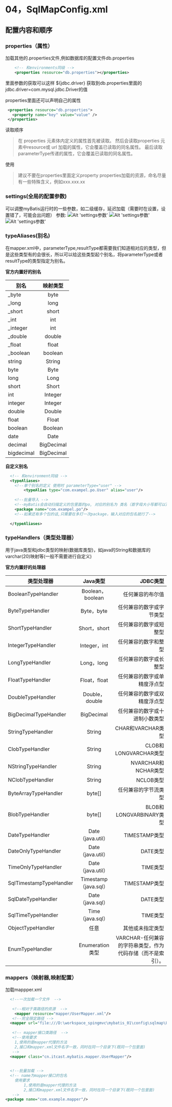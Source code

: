 # 04，SqlMapConfig.xml

## 配置内容和顺序

### properties（属性）
加载其他的.properties文件,例如数据库的配置文件db.properties
```xml
    <!-- 和environments同级 -->
    <properties resource="db.properties"></properties>
```      
 里面参数的获取可以这样 ${jdbc.driver} 获取到db.properties里面的
 jdbc.driver=com.mysql.jdbc.Driver的值
 
 properties里面还可以声明自己的属性
 ```xml
  <properties resource="db.properties">
    <property name="key" value="value" />
  </properties>
 ```
 读取顺序
  >	在 properties 元素体内定义的属性首先被读取。
  >	然后会读取properties 元素中resource或 url 加载的属性，它会覆盖已读取的同名属性。
  >	最后读取parameterType传递的属性，它会覆盖已读取的同名属性。

 使用
 >建议不要在properties里面定义property
 >properties加载的资源，命名尽量有一些特殊含义，例如xxx.xxx.xx  
 
 ### settings(全局的配置参数)
 可以调整myBatis运行时的一些参数，如二级缓存，延迟加载（需要时在设置，设置错了，可能会出问题）
 参数:
 ![Alt 'settings参数'](https://github.com/LCN29/MyNote/blob/picture-branch/Picture/Java/JavaFrameWork/MyBatis-settings01.png?raw=true)
 ![Alt 'settings参数'](https://github.com/LCN29/MyNote/blob/picture-branch/Picture/Java/JavaFrameWork/MyBatis-settings02.png?raw=true)
 ![Alt 'settings参数'](https://github.com/LCN29/MyNote/blob/picture-branch/Picture/Java/JavaFrameWork/MyBatis-settings03.png?raw=true)
 
 ### typeAliases(别名)
 在mapper.xml中，parameterType,resultType都需要我们知道相对应的类型，但是这些类型有的会很长，所以可以给这些类型起个别名，将parameterType或者resultType的类型指定为别名。
 
 **官方内置好的别名**
 
 别名  |  映射类型
 | - | :-: |
_byte|byte 
_long|long 
_short|short 
_int|int 
_integer|int 
_double|double 
_float|float 
_boolean|boolean 
string|String 
byte|Byte 
long|Long 
short|Short 
int|Integer 
integer|Integer 
double|Double 
float|Float 
boolean|Boolean 
date|Date 
decimal|BigDecimal 
bigdecimal|BigDecimal 

**自定义别名**

```xml
  <!-- 和environment同级 -->
  <typeAliases>
    <!--单个别名的定义 使用时 parameterType="user" -->
		<typeAlias type="com.exampel.po.User" alias="user"/>
    
    <!--批量导入 -->
    <!--myBatis会自动扫描定义的包里面的po, 对应的别名为 类名（首字母大小写都可以) -->
    <package name="com.exampel.po"/>
    <!--如果还有多个包的话,只需要在多打一次package，输入对应的包名就行了-->
    
  </typeAliases>
```

### typeHandlers（类型处理器）
用于java类型和jdbc类型的映射(数据库类型)，如java的String和数据库的varchar(20)映射等(一般不需要进行自定义)

**官方内置好的处理器**

类型处理器              |  Java类型              | JDBC类型
| ------------- |:-------------:| -----:|
BooleanTypeHandler      | Boolean，boolean      	     | 任何兼容的布尔值
ByteTypeHandler         |	Byte，byte            | 任何兼容的数字或字节类型
ShortTypeHandler        |	Short，short          | 任何兼容的数字或短整型
IntegerTypeHandler 	    | Integer，int          | 任何兼容的数字和整型
LongTypeHandler         |	Long，long            | 任何兼容的数字或长整型
FloatTypeHandler        |	Float，float          | 任何兼容的数字或单精度浮点型
DoubleTypeHandler 	    | Double，double        | 任何兼容的数字或双精度浮点型
BigDecimalTypeHandler   |	BigDecimal            |	任何兼容的数字或十进制小数类型
StringTypeHandler       |	String                |	CHAR和VARCHAR类型
ClobTypeHandler         | String                |	CLOB和LONGVARCHAR类型
NStringTypeHandler      |	String                |	NVARCHAR和NCHAR类型
NClobTypeHandler        | String                |	NCLOB类型
ByteArrayTypeHandler    | byte[]                |	任何兼容的字节流类型
BlobTypeHandler         |	byte[]                |	BLOB和LONGVARBINARY类型
DateTypeHandler         |	Date（java.util）     |	TIMESTAMP类型
DateOnlyTypeHandler     |	Date（java.util）     |	DATE类型
TimeOnlyTypeHandler     |	Date（java.util）     |	TIME类型
SqlTimestampTypeHandler |	Timestamp（java.sql） |	TIMESTAMP类型
SqlDateTypeHandler      | Date（java.sql）      |	DATE类型
SqlTimeTypeHandler      |	Time（java.sql）      |	TIME类型
ObjectTypeHandler       |	任意	                |其他或未指定类型
EnumTypeHandler         |	Enumeration类型       |	VARCHAR-任何兼容的字符串类型，作为代码存储（而不是索引）。

### mappers（映射器,映射配置）
加载mappper.xml

```xml
  <!--一次加载一个文件  -->
  
   <!--相对于类路径的资源  -->
	<mapper resource="mapper/UserMapper.xml"/>
   <!--完全限定路径 -->
  <mapper url="file:///D:\workspace_spingmvc\mybatis_01\config\sqlmap\User.xml" />
  
   <!-- mapper接口类路径  -->
   <!--使用要求
    1,使用的是mapper代理的方法
    2,接口和mapper.xml文件名字一致，同时在同一个目录下(既同一个包里面)
   -->
  <mapper class="cn.itcast.mybatis.mapper.UserMapper"/>
  
  
  <!--批量加载 -->
  <!-- name为mapper接口的包名
	使用要求
    	1,使用的是mapper代理的方法
    	2,接口和mapper.xml文件名字一致，同时在同一个目录下(既同一个包里面)
   -->
<package name="com.example.mapper"/>
  
  
```
